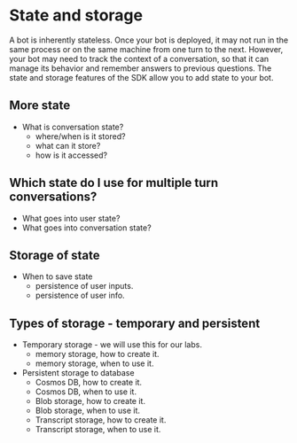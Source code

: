 # State and storage
A bot is inherently stateless. Once your bot is deployed, it may not run in the same process or on the same machine from one turn to the next. However, your bot may need to track the context of a conversation, so that it can manage its behavior and remember answers to previous questions. The state and storage features of the SDK allow you to add state to your bot.

## More state
* What is conversation state? 
  - where/when is it stored?
  - what can it store?
  - how is it accessed?

## Which state do I use for multiple turn conversations?
* What goes into user state?
* What goes into conversation state?

## Storage of state
* When to save state
  - persistence of user inputs.
  - persistence of user info.

## Types of storage - temporary and persistent
* Temporary storage - we will use this for our labs.
  - memory storage, how to create it.
  - memory storage, when to use it.
* Persistent storage to database
  - Cosmos DB, how to create it.
  - Cosmos DB, when to use it. 
  - Blob storage, how to create it.
  - Blob storage, when to use it.
  - Transcript storage, how to create it.
  - Transcript storage, when to use it.
